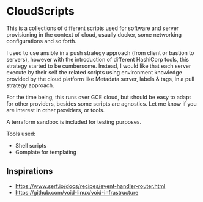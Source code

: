 # CloudScripts

This is a collections of different scripts used for software and server provisioning in the context of cloud, usually docker, some networking configurations and so forth. 

I used to use ansible in a push strategy approach (from client or bastion to servers), however with the introduction of different HashiCorp tools, this strategy started to be cumbersome. Instead, I would like that each server execute by their self the related scripts using environment knowledge provided by the cloud platform like Metadata server, labels & tags, in a pull strategy approach.

For the time being, this runs over GCE cloud, but should be easy to adapt for other providers, besides some scripts are agnostics. Let me know if you are interest in other providers, or tools. 

A terraform sandbox is included for testing purposes. 

Tools used:
- Shell scripts
- Gomplate for templating

## Inspirations
- https://www.serf.io/docs/recipes/event-handler-router.html
- https://github.com/void-linux/void-infrastructure
 




